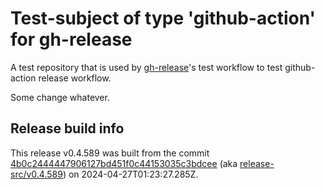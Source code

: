# Test-subject of type 'github-action' for gh-release

A test repository that is used by [gh-release](https://github.com/kattecon/gh-release)'s test workflow to test github-action release workflow.

Some change whatever.


## Release build info

This release v0.4.589 was built from the commit [4b0c2444447906127bd451f0c44153035c3bdcee](https://github.com/kattecon/gh-release-test-ga/tree/4b0c2444447906127bd451f0c44153035c3bdcee) (aka [release-src/v0.4.589](https://github.com/kattecon/gh-release-test-ga/tree/release-src/v0.4.589)) on 2024-04-27T01:23:27.285Z.
        